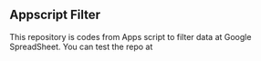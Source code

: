 ## Appscript Filter
This repository is codes from Apps script to filter data at Google SpreadSheet.
You can test the repo at 
